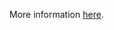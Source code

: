 More information [here](https://docs.prismacloud.io/en/enterprise-edition/policy-reference/build-integrity-policies/gitlab-policies/gitlab-2).
